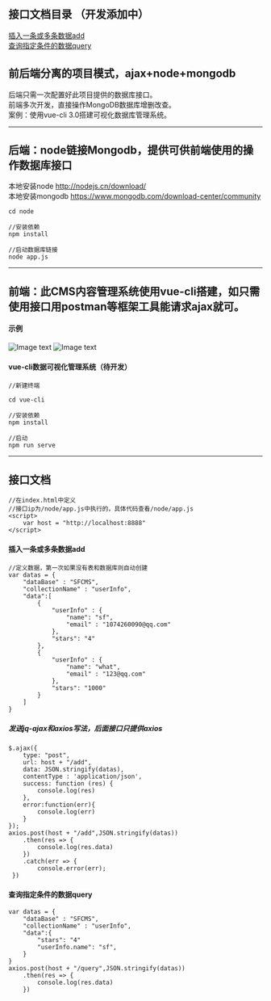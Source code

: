 ## 接口文档目录 （开发添加中）
<a href="#插入一条或多条数据">插入一条或多条数据add</a><br>
<a href="#查询指定条件的数据">查询指定条件的数据query</a>

## 前后端分离的项目模式，ajax+node+mongodb

后端只需一次配置好此项目提供的数据库接口。<br>
前端多次开发，直接操作MongoDB数据库增删改查。<br>
案例：使用vue-cli 3.0搭建可视化数据库管理系统。

***

## 后端：node链接Mongodb，提供可供前端使用的操作数据库接口
本地安装node http://nodejs.cn/download/<br>
本地安装mongodb https://www.mongodb.com/download-center/community <br>
```
cd node 

//安装依赖
npm install

//启动数据库链接
node app.js
```
***
## 前端：此CMS内容管理系统使用vue-cli搭建，如只需使用接口用postman等框架工具能请求ajax就可。


#### 示例
![Image text](http://139.196.102.62/img/TIM20190614135926.png)
![Image text](http://139.196.102.62/img/weixin20190614143711.png)

#### vue-cli数据可视化管理系统（待开发）
```
//新建终端

cd vue-cli 

//安装依赖
npm install

//启动
npm run serve
```

***


## 接口文档


```
//在index.html中定义
//接口ip为/node/app.js中执行的，具体代码查看/node/app.js
<script>
    var host = "http://localhost:8888"
</script>

```


#### 插入一条或多条数据add

```
//定义数据，第一次如果没有表和数据库则自动创建
var datas = {
	"dataBase" : "SFCMS",
	"collectionName" : "userInfo",
	"data":[
		{
            "userInfo" : {
                "name": "sf",
                "email" : "1074260090@qq.com"
            },
            "stars": "4"
		},
		{
            "userInfo" : {
                "name": "what",
                "email" : "123@qq.com"
            },
            "stars": "1000"
		}
	]
}
```
##### 发送jq-ajax和axios写法，后面接口只提供axios
```
$.ajax({
    type: "post",
    url: host + "/add",
    data: JSON.stringify(datas),
    contentType : 'application/json',
    success: function (res) {
        console.log(res)
    },
    error:function(err){
        console.log(err)
    }
});
axios.post(host + "/add",JSON.stringify(datas))
    .then(res => {
        console.log(res.data)
    })
    .catch(err => {
        console.error(err); 
 })
```

#### 查询指定条件的数据query
```
var datas = {
	"dataBase" : "SFCMS",
	"collectionName" : "userInfo",
	"data":{
		"stars": "4"
		"userInfo.name": "sf",
	}
}
axios.post(host + "/query",JSON.stringify(datas))
    .then(res => {
        console.log(res.data)
    })
```
